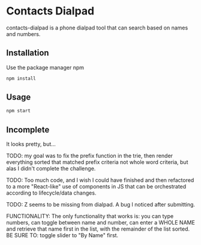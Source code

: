 # Contacts Dialpad

contacts-dialpad is a phone dialpad tool that can search based on names and numbers.


## Installation

Use the package manager npm

```bash
npm install 
```

## Usage

```bash
npm start
```

## Incomplete

It looks pretty, but...

TODO: my goal was to fix the prefix function in the trie, then render everything sorted that matched prefix criteria not whole word criteria, but alas I didn't complete the challenge.

TODO: Too much code, and I wish I could have finished and then refactored to a more "React-like" use of components in JS that can be orchestrated according to lifecycle/data changes.

TODO: Z seems to be missing from dialpad. A bug I noticed after submitting.

FUNCTIONALITY: The only functionality that works is: you can type numbers, can toggle between name and number, can enter a WHOLE NAME and retrieve that name first in the list, with the remainder of the list sorted. BE SURE TO: toggle slider to "By Name" first.

